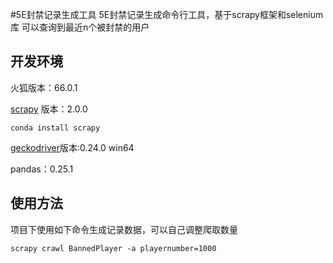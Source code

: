 #5E封禁记录生成工具
5E封禁记录生成命令行工具，基于scrapy框架和selenium库
可以查询到最近n个被封禁的用户

## 开发环境
火狐版本：66.0.1

[scrapy](https://github.com/scrapy/scrapy) 版本：2.0.0

```
conda install scrapy 
```
[geckodriver](https://github.com/mozilla/geckodriver/releases)版本:0.24.0 win64

pandas：0.25.1

## 使用方法
项目下使用如下命令生成记录数据，可以自己调整爬取数量
```
scrapy crawl BannedPlayer -a playernumber=1000
```